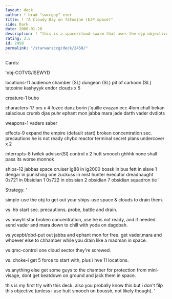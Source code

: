 ```yaml
---
layout: deck
author: ! brad "swccguy" eier
title: ! "A Cloudy Day on Tatooine (EJP space)"
side: Dark
date: 2000-01-20
description: ! "this is a space/cloud swarm that uses the ejp objective to get out all my bounty hunter ships."
rating: 3.5
id: 2458
permalink: "/starwarsccg/deck/2458/"
---
```

Cards: 

'obj-COTVG/ISEWYD

locations-11
audience chamber (SL)
dungeon (SL)
pit of carkoon (SL)
tatooine
kashyyyk
endor
clouds x 5

creature-1
bubo

characters-17
ors x 4
fozec
danz borin
j'quille
evazan
ecc 4lom
chall bekan
salacious crumb
djas puhr
ephant mon
jabba
mara jade
darth vader
dvdlots

weapons-1
vaders saber

effects-9
expand the empire (default start)
broken concentration
sec. precautions
he is not ready
chybc
reactor terminal
secret plans
undercover x 2

interrupts-8
twilek advisor(SI)
control x 2
hutt smooch
ghhhk
none shall pass
its worse
monnok

ships-12
jabbas space cruiser
ig88 in ig2000
bossk in bus
fett in slave 1
dengar in punishing one
zuckuss in mist hunter
executor
dreadnaught
0s721 in 0bsidian 1
0s722 in obsisian 2
obsidian 7
obsidian squadron tie
'

Strategy: '

simple-use the obj to get out your ships-use space & clouds to drain them.

vs. hb start sec. precautions. probe, battle and drain.

vs.mwyhl star broken concentration, use he is not ready, and if needed send vader and mara down to chill with yoda on dagobah.

vs.ycepbt/obd-put out jabba and ephant mon for free. get vader,mara and whoever else to chhamber while you drain like a madman in space.

vs.qmc-control one cloud sector they're screwed.

vs. choke-i get 5 force to start with, plus i hve 11 locations.

vs.anything else get some guys to the chamber for protection from mini-visage,  dont get beatdown on ground and jack them in space.

this is my first try with this deck. also you probally know this but i don't filp this objective (unless i use hutt smooch on boussh, not likely though).
'
